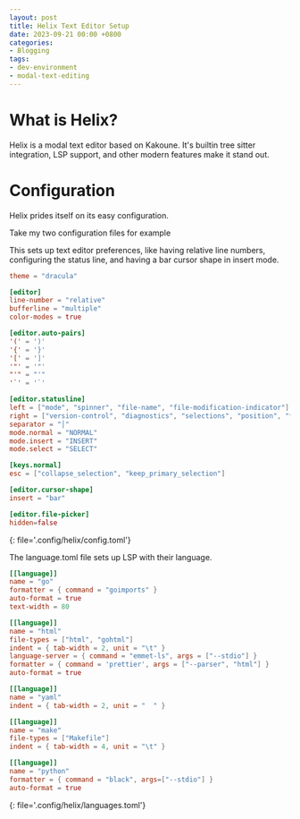 ```yaml
---
layout: post
title: Helix Text Editor Setup
date: 2023-09-21 00:00 +0800
categories:
- Blogging
tags:
- dev-environment
- modal-text-editing
---
```

# What is Helix?
Helix is a modal text editor based on Kakoune. It's builtin tree sitter integration, LSP support, and other modern features make it stand out.

# Configuration
Helix prides itself on its easy configuration. 

Take my two configuration files for example

This sets up text editor preferences, like having relative line numbers, configuring the status line, and having a bar cursor shape in insert mode. 
```toml
theme = "dracula"

[editor]
line-number = "relative"
bufferline = "multiple"
color-modes = true

[editor.auto-pairs]
'(' = ')'
'{' = '}'
'[' = ']'
'"' = '"'
"'" = "'"
'`' = '`'

[editor.statusline]
left = ["mode", "spinner", "file-name", "file-modification-indicator"]
right = ["version-control", "diagnostics", "selections", "position", "file-encoding", "file-line-ending", "file-type"]
separator = "│"
mode.normal = "NORMAL"
mode.insert = "INSERT"
mode.select = "SELECT"

[keys.normal]
esc = ["collapse_selection", "keep_primary_selection"]

[editor.cursor-shape]
insert = "bar"

[editor.file-picker]
hidden=false
```
{: file='.config/helix/config.toml'}

The language.toml file sets up LSP with their language.
```toml
[[language]]
name = "go"
formatter = { command = "goimports" }
auto-format = true
text-width = 80

[[language]]
name = "html"
file-types = ["html", "gohtml"]
indent = { tab-width = 2, unit = "\t" }
language-server = { command = "emmet-ls", args = ["--stdio"] }
formatter = { command = 'prettier', args = ["--parser", "html"] }
auto-format = true

[[language]]
name = "yaml"
indent = { tab-width = 2, unit = "  " }

[[language]]
name = "make"
file-types = ["Makefile"]
indent = { tab-width = 4, unit = "\t" }

[[language]]
name = "python"
formatter = { command = "black", args=["--stdio"] }
auto-format = true
```
{: file='.config/helix/languages.toml'}

